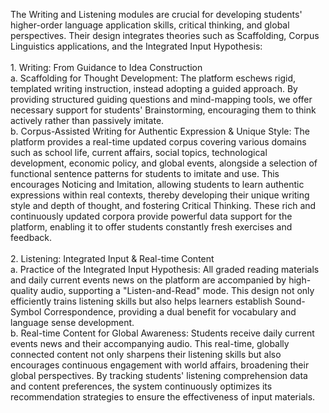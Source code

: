 The Writing and Listening modules are crucial for developing students' higher-order language application skills, critical thinking, and global perspectives. Their design integrates theories such as Scaffolding, Corpus Linguistics applications, and the Integrated Input Hypothesis:<br><br> 1. Writing: From Guidance to Idea Construction<br>      a. Scaffolding for Thought Development: The platform eschews rigid, templated writing instruction, instead adopting a guided approach. By providing structured guiding questions and mind-mapping tools, we offer necessary support for students' Brainstorming, encouraging them to think actively rather than passively imitate.<br>      b. Corpus-Assisted Writing for Authentic Expression & Unique Style: The platform provides a real-time updated corpus covering various domains such as school life, current affairs, social topics, technological development, economic policy, and global events, alongside a selection of functional sentence patterns for students to imitate and use. This encourages Noticing and Imitation, allowing students to learn authentic expressions within real contexts, thereby developing their unique writing style and depth of thought, and fostering Critical Thinking. These rich and continuously updated corpora provide powerful data support for the platform, enabling it to offer students constantly fresh exercises and feedback.<br><br> 2. Listening: Integrated Input & Real-time Content<br>      a. Practice of the Integrated Input Hypothesis: All graded reading materials and daily current events news on the platform are accompanied by high-quality audio, supporting a "Listen-and-Read" mode. This design not only efficiently trains listening skills but also helps learners establish Sound-Symbol Correspondence, providing a dual benefit for vocabulary and language sense development.<br>      b. Real-time Content for Global Awareness: Students receive daily current events news and their accompanying audio. This real-time, globally connected content not only sharpens their listening skills but also encourages continuous engagement with world affairs, broadening their global perspectives. By tracking students' listening comprehension data and content preferences, the system continuously optimizes its recommendation strategies to ensure the effectiveness of input materials.
</div>
